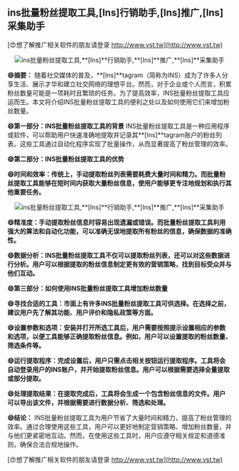 ## **ins批量粉丝提取工具,**[Ins]**行销助手,**[Ins]**推广,**[Ins]**采集助手**

[😍想了解推广相关软件的朋友请登录 http://www.vst.tw](http://www.vst.tw)

 <center><img src="https://vst.tw/MP4/tuiguang/png/5.png" alt="ins批量粉丝提取工具,**[Ins]**行销助手,**[Ins]**推广,**[Ins]**采集助手"></center>

**😄摘要：**
随着社交媒体的普及，**[Ins]**tagram（简称为INS）成为了许多人分享生活、展示才华和建立社交网络的理想平台。然而，对于企业或个人而言，积累粉丝数量可能是一项耗时且繁琐的任务。为了提高效率，INS批量粉丝提取工具应运而生。本文将介绍INS批量粉丝提取工具的便利之处以及如何使用它们来增加粉丝数量。

**😄第一部分：INS批量粉丝提取工具的背景**
INS批量粉丝提取工具是一种应用程序或软件，可以帮助用户快速准确地提取并记录其**[Ins]**tagram账户的粉丝列表。这些工具通过自动化程序实现了批量操作，从而显著提高了粉丝管理的效率。

**😄第二部分：INS批量粉丝提取工具的优势**

**😄时间和效率：传统上，手动提取粉丝列表需要耗费大量时间和精力。而批量粉丝提取工具能够在短时间内获取大量粉丝信息，使用户能够更专注地规划和执行其他重要任务。**

 <center><img src="https://vst.tw/MP4/tuiguang/png/6.png" alt="ins批量粉丝提取工具,**[Ins]**行销助手,**[Ins]**推广,**[Ins]**采集助手"></center>

**😄精准度：手动提取粉丝信息时容易出现遗漏或错误。而批量粉丝提取工具利用强大的算法和自动化功能，可以准确无误地提取所有粉丝的信息，确保数据的准确性。**

**😄数据分析：INS批量粉丝提取工具不仅可以提取粉丝列表，还可以对这些数据进行分析。用户可以根据提取的粉丝信息制定更有效的营销策略，找到目标受众并与他们互动。**

**😄第三部分：如何使用INS批量粉丝提取工具增加粉丝数量**

**😄寻找合适的工具：市面上有许多INS批量粉丝提取工具可供选择。在选择之前，建议用户先了解其功能、用户评价和隐私政策等方面。**

**😄设置参数和选项：安装并打开所选工具后，用户需要按照提示设置相应的参数和选项，以便工具能够正确提取粉丝信息。例如，用户可以设置提取的粉丝数量、筛选条件等。**

**😄运行提取程序：完成设置后，用户只需点击相关按钮运行提取程序。工具将会自动登录用户的INS账户，并开始提取粉丝信息。用户可以根据需要选择全量提取或部分提取。**

**😄处理提取结果：在提取完成后，工具将会生成一个包含粉丝信息的文件。用户可以导出该文件，并根据需要进行数据分析、筛选和处理。**

**😄结论：**
INS批量粉丝提取工具为用户节省了大量时间和精力，提高了粉丝管理的效率。通过合理使用这些工具，用户可以更好地制定营销策略、增加粉丝数量，并与他们更紧密地互动。然而，在使用这些工具时，用户应遵守相关规定和道德准则，确保合法合规地操作。

[😍想了解推广相关软件的朋友请登录 http://www.vst.tw](http://www.vst.tw)



